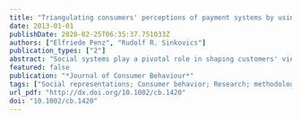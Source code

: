 ```yaml
---
title: "Triangulating consumers' perceptions of payment systems by using social representations theory: A multi-method approach"
date: 2013-01-01
publishDate: 2020-02-25T06:35:37.751033Z
authors: ["Elfriede Penz", "Rudolf R. Sinkovics"]
publication_types: ["2"]
abstract: "Social systems play a pivotal role in shaping customers' views, the adoption process and subsequent product diffusion for novel products. Perceptions of Austrian consumers regarding payment systems were assessed in a cross-sectional analysis applying social representations theory. Social representations help to unravel the sources of individuals' attitudinal or perceptual similarities and differences, which often stem from inter-group differences. In short, they are useful for the investigation of ‘deeper structure’ aspects of consumer behaviour, as has been shown in previous studies. This may be seen as a further step forward for marketing research, which operates largely on social phenomena. This study addresses the shortage of non-cognitive-based research in marketing by offering a methodological approach that uses triangulation on the basis of associative answers from social groups. A four-step analytic design revealed that consumer groups transpose the abstract concept of payment systems into tangible objects and processes in a similar way; however, their social background impacted which value was attached to established as well as new means of payment. Cash is still seen as the prototypical form of payment; newer forms, such as credit cards or ATM cards, appear already in the periphery of representations, urgently needing well-concerted marketing efforts to become recognized as substitutes for cash. From a managerial view, the research employs social phenomena as a basis for segmenting natural rather than nominal groups in order to better serve consumers' needs in an increasingly connected social reality. Copyright © 2013 John Wiley & Sons, Ltd."
featured: false
publication: "*Journal of Consumer Behaviour*"
tags: ["Social representations; Consumer behavior; Research; methodology; marketing research"]
url_pdf: "http://dx.doi.org/10.1002/cb.1420"
doi: "10.1002/cb.1420"
---
```


